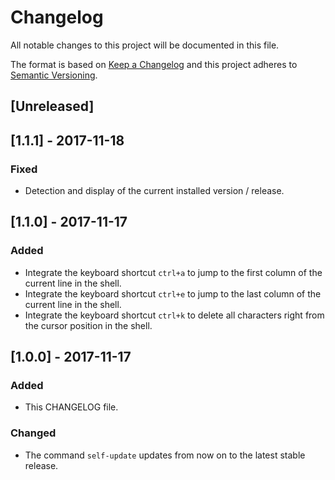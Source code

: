 # Changelog
All notable changes to this project will be documented in this file.

The format is based on [Keep a Changelog](http://keepachangelog.com/en/1.0.0/)
and this project adheres to [Semantic Versioning](http://semver.org/spec/v2.0.0.html).

## [Unreleased]

## [1.1.1] - 2017-11-18
### Fixed
- Detection and display of the current installed version / release.

## [1.1.0] - 2017-11-17
### Added
- Integrate the keyboard shortcut `ctrl+a` to jump to the first column of the current line in the shell.
- Integrate the keyboard shortcut `ctrl+e` to jump to the last column of the current line in the shell.
- Integrate the keyboard shortcut `ctrl+k` to delete all characters right from the cursor position in the shell.

## [1.0.0] - 2017-11-17
### Added
- This CHANGELOG file.

### Changed
- The command `self-update` updates from now on to the latest stable release.

